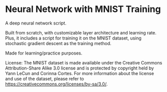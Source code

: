 # Neural Network with MNIST Training
A deep neural network script.

Built from scratch, with customizable layer architecture and learning rate.
Plus, it includes a script for training it on the MNIST dataset, using stochastic gradient descent
as the training method.

Made for learning/practice purposes.

License: The MNIST dataset is made available under the Creative Commons Attribution-Share Alike 3.0 license and is protected by copyright held by Yann LeCun and Corinna Cortes. 
For more information about the license and  use of the dataset, please refer to https://creativecommons.org/licenses/by-sa/3.0/.





